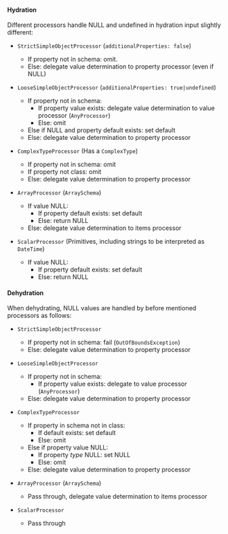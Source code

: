 #### Hydration

Different processors handle NULL and undefined in hydration input slightly different:

 - `StrictSimpleObjectProcessor` (`additionalProperties: false`)
 
    - If property not in schema: omit.
    - Else: delegate value determination to property processor (even if NULL)

 - `LooseSimpleObjectProcessor` (`additionalProperties: true|undefined`)

    - If property not in schema:
      - If property value exists: delegate value determination to value processor (`AnyProcessor`)
      - Else: omit
    - Else if NULL and property default exists: set default
    - Else: delegate value determination to property processor

 - `ComplexTypeProcessor` (Has a `ComplexType`)

    - If property not in schema: omit
    - If property not class: omit
    - Else: delegate value determination to property processor

 - `ArrayProcessor` (`ArraySchema`)

    - If value NULL:
       - If property default exists: set default
       - Else: return NULL
    - Else: delegate value determination to items processor

 - `ScalarProcessor` (Primitives, including strings to be interpreted as `DateTime`)

    - If value NULL:
       - If property default exists: set default
       - Else: return NULL

#### Dehydration

When dehydrating, NULL values are handled by before mentioned processors as follows:

 - `StrictSimpleObjectProcessor`
 
    - If property not in schema: fail (`OutOfBoundsException`)
    - Else: delegate value determination to property processor

 - `LooseSimpleObjectProcessor`

    - If property not in schema:
      - If property value exists: delegate to value processor (`AnyProcessor`)
    - Else: delegate value determination to property processor

 - `ComplexTypeProcessor`

    - If property in schema not in class:
      - If default exists: set default
      - Else: omit
    - Else if property value NULL:
       - If property *type* NULL: set NULL
       - Else: omit 
    - Else: delegate value determination to property processor

 - `ArrayProcessor` (`ArraySchema`)

    - Pass through, delegate value determination to items processor

 - `ScalarProcessor`

    - Pass through
